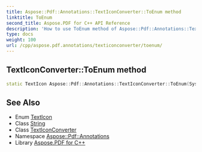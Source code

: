```yaml
---
title: Aspose::Pdf::Annotations::TextIconConverter::ToEnum method
linktitle: ToEnum
second_title: Aspose.PDF for C++ API Reference
description: 'How to use ToEnum method of Aspose::Pdf::Annotations::TextIconConverter class in C++.'
type: docs
weight: 100
url: /cpp/aspose.pdf.annotations/texticonconverter/toenum/
---
```

## TextIconConverter::ToEnum method




```cpp
static TextIcon Aspose::Pdf::Annotations::TextIconConverter::ToEnum(System::String value)
```

## See Also

* Enum [TextIcon](../../texticon/)
* Class [String](../../../system/string/)
* Class [TextIconConverter](../)
* Namespace [Aspose::Pdf::Annotations](../../)
* Library [Aspose.PDF for C++](../../../)
